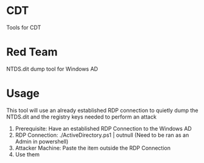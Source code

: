 # CDT
Tools for CDT

# Red Team
NTDS.dit dump tool for Windows AD

# Usage
This tool will use an already established RDP connection to quietly dump the NTDS.dit and the registry keys needed to perform an attack

1. Prerequisite: Have an established RDP Connection to the Windows AD
2. RDP Connection: ./ActiveDirectory.ps1 | outnull (Need to be ran as an Admin in powershell)
3. Attacker Machine: Paste the item outside the RDP Connection
4. Use them


